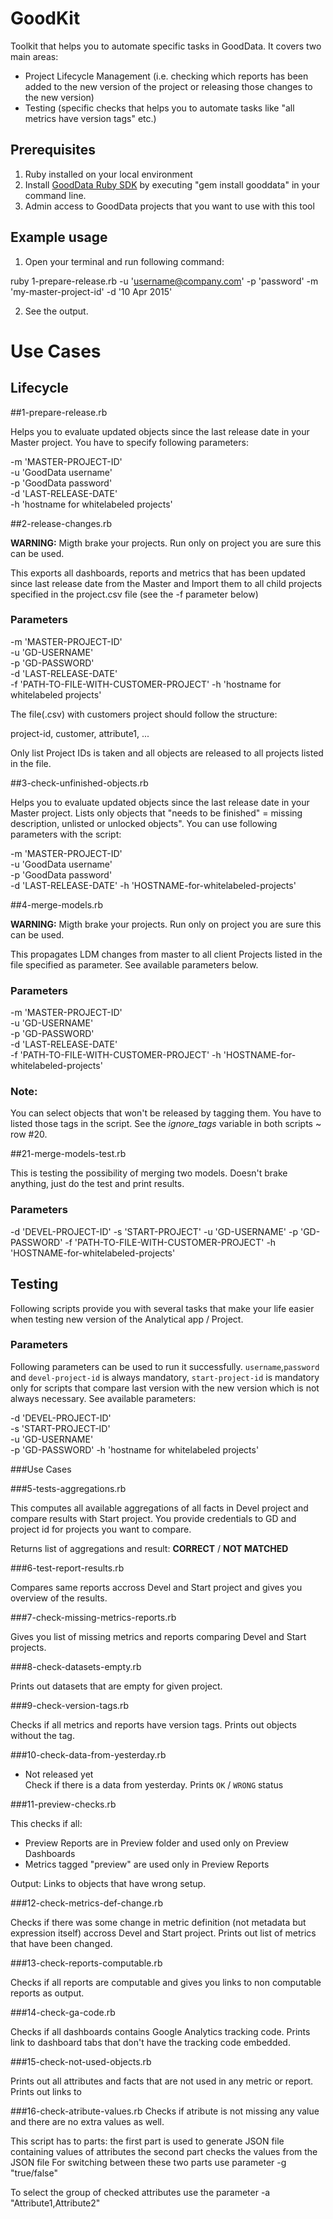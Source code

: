 # GoodKit

Toolkit that helps you to automate specific tasks in GoodData. It covers two main areas:

- Project Lifecycle Management (i.e. checking which reports has been added to the new version of the project or releasing those changes to the new version)  
- Testing (specific checks that helps you to automate tasks like "all metrics have version tags" etc.)  


## Prerequisites

1. Ruby installed on your local environment 
2. Install [GoodData Ruby SDK](https://github.com/gooddata/gooddata-ruby) by executing "gem install gooddata" in your command line.  
3. Admin access to GoodData projects that you want to use with this tool

## Example usage

1. Open your terminal and run following command:

ruby 1-prepare-release.rb -u 'username@company.com' -p 'password' -m 'my-master-project-id' -d '10 Apr 2015'

2. See the output.

# Use Cases

## Lifecycle

##1-prepare-release.rb 

Helps you to evaluate updated objects since the last release date in your Master project. You have to specify following parameters:

-m 'MASTER-PROJECT-ID'  
-u 'GoodData username'  
-p 'GoodData password'  
-d 'LAST-RELEASE-DATE'  
-h 'hostname for whitelabeled projects'

##2-release-changes.rb

**WARNING:** Migth brake your projects. Run only on project you are sure this can be used. 

This exports all dashboards, reports and metrics that has been updated since last release date from the Master and Import them to all child projects specified in the project.csv file (see the -f parameter below)

### Parameters

-m 'MASTER-PROJECT-ID'  
-u 'GD-USERNAME'  
-p 'GD-PASSWORD'  
-d 'LAST-RELEASE-DATE'  
-f 'PATH-TO-FILE-WITH-CUSTOMER-PROJECT'
-h 'hostname for whitelabeled projects'  

The file(.csv) with customers project should follow the structure:

project-id, customer, attribute1, ...

Only list Project IDs is taken and all objects are released to all projects listed in the file.

##3-check-unfinished-objects.rb

Helps you to evaluate updated objects since the last release date in your Master project. Lists only objects that "needs to be finished" = missing description, unlisted or unlocked objects". You can use following parameters with the script:

-m 'MASTER-PROJECT-ID'  
-u 'GoodData username'  
-p 'GoodData password'  
-d 'LAST-RELEASE-DATE' 
-h 'HOSTNAME-for-whitelabeled-projects' 

##4-merge-models.rb 

**WARNING:** Migth brake your projects. Run only on project you are sure this can be used.

This propagates LDM changes from master to all client Projects listed in the file specified as parameter. See available parameters below.

### Parameters

-m 'MASTER-PROJECT-ID'  
-u 'GD-USERNAME'  
-p 'GD-PASSWORD'  
-d 'LAST-RELEASE-DATE'  
-f 'PATH-TO-FILE-WITH-CUSTOMER-PROJECT' 
-h 'HOSTNAME-for-whitelabeled-projects'

### Note:

You can select objects that won't be released by tagging them. You have to listed those tags in the script. See the _ignore_tags_ variable in both scripts ~ row #20.

##21-merge-models-test.rb

This is testing the possibility of merging two models. Doesn't brake anything, just do the test and print results.

### Parameters

-d 'DEVEL-PROJECT-ID'
-s 'START-PROJECT'
-u 'GD-USERNAME'
-p 'GD-PASSWORD'
-f 'PATH-TO-FILE-WITH-CUSTOMER-PROJECT'
-h 'HOSTNAME-for-whitelabeled-projects'


## Testing

Following scripts provide you with several tasks that make your life easier when testing new version of the Analytical app / Project.


### Parameters  

Following parameters can be used to run it successfully. `username`,`password` and `devel-project-id` is always mandatory, `start-project-id` is mandatory only for scripts that compare last version with the new version which is not always necessary. See available parameters:

-d 'DEVEL-PROJECT-ID'  
-s 'START-PROJECT-ID'  
-u 'GD-USERNAME'  
-p 'GD-PASSWORD'
-h 'hostname for whitelabeled projects'
  

###Use Cases

###5-tests-aggregations.rb

This computes all available aggregations of all facts in Devel project and compare results with Start project. You provide credentials to GD and project id for projects you want to compare.

Returns list of aggregations and result: **CORRECT** / **NOT MATCHED**

###6-test-report-results.rb

Compares same reports accross Devel and Start project and gives you overview of the results.

###7-check-missing-metrics-reports.rb

Gives you list of missing metrics and reports comparing Devel and Start projects.

###8-check-datasets-empty.rb

Prints out datasets that are empty for given project.

###9-check-version-tags.rb

Checks if all metrics and reports have version tags. Prints out objects without the tag.

###10-check-data-from-yesterday.rb

- Not released yet  
Check if there is a data from yesterday. Prints `OK` / `WRONG` status

###11-preview-checks.rb

This checks if all:

- Preview Reports are in Preview folder and used only on Preview Dashboards   
- Metrics tagged "preview" are used only in Preview Reports  

Output: Links to objects that have wrong setup. 

###12-check-metrics-def-change.rb

Checks if there was some change in metric definition (not metadata but expression itself) accross Devel and Start project. Prints out list of metrics that have been changed.

###13-check-reports-computable.rb

Checks if all reports are computable and gives you links to non computable reports as output.


###14-check-ga-code.rb

Checks if all dashboards contains Google Analytics tracking code. Prints link to dashboard tabs that don't have the tracking code embedded.

###15-check-not-used-objects.rb

Prints out all attributes and facts that are not used in any metric or report. Prints out links to 

###16-check-atribute-values.rb
Checks if atribute is not missing any value and there are no extra values as well.

This script has to parts: the first part is used to generate JSON file containing values of attributes
                          the second part checks the values from the JSON file
For switching between these two parts use parameter -g "true/false"

To select the group of checked attributes use the parameter -a "Attribute1,Attribute2" 


